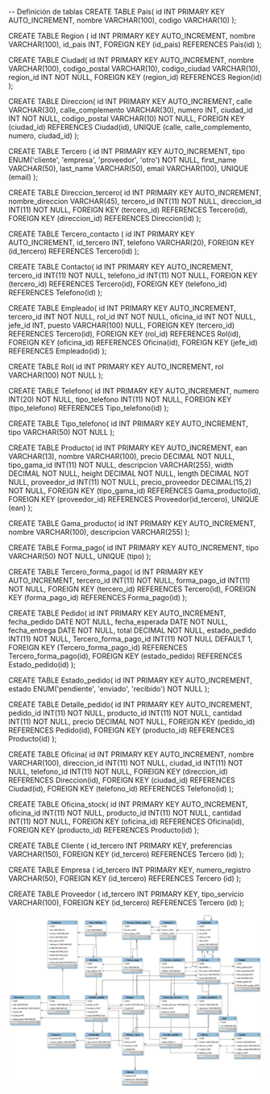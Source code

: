 -- Definición de tablas
CREATE TABLE Pais(
    id INT PRIMARY KEY AUTO_INCREMENT,
    nombre VARCHAR(100),
    codigo VARCHAR(10)
);

CREATE TABLE Region (
    id INT PRIMARY KEY AUTO_INCREMENT,
    nombre VARCHAR(100),
    id_pais INT,
    FOREIGN KEY (id_pais) REFERENCES Pais(id)
);

CREATE TABLE Ciudad(
    id INT PRIMARY KEY AUTO_INCREMENT,
    nombre VARCHAR(100),
    codigo_postal VARCHAR(10),
    codigo_ciudad VARCHAR(10),
    region_id INT NOT NULL,
    FOREIGN KEY (region_id) REFERENCES Region(id)
);

CREATE TABLE Direccion(
    id INT PRIMARY KEY AUTO_INCREMENT,
    calle VARCHAR(30),
    calle_complemento VARCHAR(30),
    numero INT,
    ciudad_id INT NOT NULL,
    codigo_postal VARCHAR(10) NOT NULL,
    FOREIGN KEY (ciudad_id) REFERENCES Ciudad(id),
    UNIQUE (calle, calle_complemento, numero, ciudad_id)
);

CREATE TABLE Tercero (
    id INT PRIMARY KEY AUTO_INCREMENT,
    tipo ENUM('cliente', 'empresa', 'proveedor', 'otro') NOT NULL,
    first_name VARCHAR(50),
    last_name VARCHAR(50),
    email VARCHAR(100),
    UNIQUE (email)
);

CREATE TABLE Direccion_tercero(
    id INT PRIMARY KEY AUTO_INCREMENT,
    nombre_direccion VARCHAR(45),
    tercero_id INT(11) NOT NULL,
    direccion_id INT(11) NOT NULL,
    FOREIGN KEY (tercero_id) REFERENCES Tercero(id),
    FOREIGN KEY (direccion_id) REFERENCES Direccion(id)
);

CREATE TABLE Tercero_contacto (
    id INT PRIMARY KEY AUTO_INCREMENT,
    id_tercero INT,
    telefono VARCHAR(20),
    FOREIGN KEY (id_tercero) REFERENCES Tercero(id)
);

CREATE TABLE Contacto(
    id INT PRIMARY KEY AUTO_INCREMENT,
    tercero_id INT(11) NOT NULL,
    telefono_id INT(11) NOT NULL,
    FOREIGN KEY (tercero_id) REFERENCES Tercero(id),
    FOREIGN KEY (telefono_id) REFERENCES Telefono(id)
);

CREATE TABLE Empleado(
    id INT PRIMARY KEY AUTO_INCREMENT,
    tercero_id INT NOT NULL,
    rol_id INT NOT NULL,
    oficina_id INT NOT NULL,
    jefe_id INT,
    puesto VARCHAR(100) NULL,
    FOREIGN KEY (tercero_id) REFERENCES Tercero(id),
    FOREIGN KEY (rol_id) REFERENCES Rol(id),
    FOREIGN KEY (oficina_id) REFERENCES Oficina(id),
    FOREIGN KEY (jefe_id) REFERENCES Empleado(id)
);

CREATE TABLE Rol(
    id INT PRIMARY KEY AUTO_INCREMENT,
    rol VARCHAR(100) NOT NULL
);

CREATE TABLE Telefono(
    id INT PRIMARY KEY AUTO_INCREMENT,
    numero INT(20) NOT NULL,
    tipo_telefono INT(11) NOT NULL,
    FOREIGN KEY (tipo_telefono) REFERENCES Tipo_telefono(id)
);

CREATE TABLE Tipo_telefono(
    id INT PRIMARY KEY AUTO_INCREMENT,
    tipo VARCHAR(50) NOT NULL
);

CREATE TABLE Producto(
    id INT PRIMARY KEY AUTO_INCREMENT,
    ean VARCHAR(13),
    nombre VARCHAR(100),
    precio DECIMAL NOT NULL,
    tipo_gama_id INT(11) NOT NULL,
    descripcion VARCHAR(255),
    width DECIMAL NOT NULL,
    height DECIMAL NOT NULL,
    length DECIMAL NOT NULL,
    proveedor_id INT(11) NOT NULL,
    precio_proveedor DECIMAL(15,2) NOT NULL,
    FOREIGN KEY (tipo_gama_id) REFERENCES Gama_producto(id),
    FOREIGN KEY (proveedor_id) REFERENCES Proveedor(id_tercero),
    UNIQUE (ean)
);

CREATE TABLE Gama_producto(
    id INT PRIMARY KEY AUTO_INCREMENT,
    nombre VARCHAR(100),
    descripcion VARCHAR(255)
);

CREATE TABLE Forma_pago(
    id INT PRIMARY KEY AUTO_INCREMENT,
    tipo VARCHAR(50) NOT NULL,
    UNIQUE (tipo)
);

CREATE TABLE Tercero_forma_pago(
    id INT PRIMARY KEY AUTO_INCREMENT,
    tercero_id INT(11) NOT NULL,
    forma_pago_id INT(11) NOT NULL,
    FOREIGN KEY (tercero_id) REFERENCES Tercero(id),
    FOREIGN KEY (forma_pago_id) REFERENCES Forma_pago(id)
);

CREATE TABLE Pedido(
    id INT PRIMARY KEY AUTO_INCREMENT,
    fecha_pedido DATE NOT NULL,
    fecha_esperada DATE NOT NULL,
    fecha_entrega DATE NOT NULL,
    total DECIMAL NOT NULL,
    estado_pedido INT(11) NOT NULL,
    Tercero_forma_pago_id INT(11) NOT NULL DEFAULT 1,
    FOREIGN KEY (Tercero_forma_pago_id) REFERENCES Tercero_forma_pago(id),
    FOREIGN KEY (estado_pedido) REFERENCES Estado_pedido(id)
);

CREATE TABLE Estado_pedido(
    id INT PRIMARY KEY AUTO_INCREMENT,
    estado ENUM('pendiente', 'enviado', 'recibido') NOT NULL
);

CREATE TABLE Detalle_pedido(
    id INT PRIMARY KEY AUTO_INCREMENT,
    pedido_id INT(11) NOT NULL,
    producto_id INT(11) NOT NULL,
    cantidad INT(11) NOT NULL,
    precio DECIMAL NOT NULL,
    FOREIGN KEY (pedido_id) REFERENCES Pedido(id),
    FOREIGN KEY (producto_id) REFERENCES Producto(id)
);

CREATE TABLE Oficina(
    id INT PRIMARY KEY AUTO_INCREMENT,
    nombre VARCHAR(100),
    direccion_id INT(11) NOT NULL,
    ciudad_id INT(11) NOT NULL,
    telefono_id INT(11) NOT NULL,
    FOREIGN KEY (direccion_id) REFERENCES Direccion(id),
    FOREIGN KEY (ciudad_id) REFERENCES Ciudad(id),
    FOREIGN KEY (telefono_id) REFERENCES Telefono(id)
);

CREATE TABLE Oficina_stock(
    id INT PRIMARY KEY AUTO_INCREMENT,
    oficina_id INT(11) NOT NULL,
    producto_id INT(11) NOT NULL,
    cantidad INT(11) NOT NULL,
    FOREIGN KEY (oficina_id) REFERENCES Oficina(id),
    FOREIGN KEY (producto_id) REFERENCES Producto(id)
);

CREATE TABLE Cliente (
    id_tercero INT PRIMARY KEY, 
    preferencias VARCHAR(150), 
    FOREIGN KEY (id_tercero) REFERENCES Tercero (id)
);

CREATE TABLE Empresa (
    id_tercero INT PRIMARY KEY, 
    numero_registro VARCHAR(50), 
    FOREIGN KEY (id_tercero) REFERENCES Tercero (id)
);

CREATE TABLE Proveedor (
    id_tercero INT PRIMARY KEY, 
    tipo_servicio VARCHAR(100), 
    FOREIGN KEY (id_tercero) REFERENCES Tercero (id)
);

![alt text](ERDpng.png)